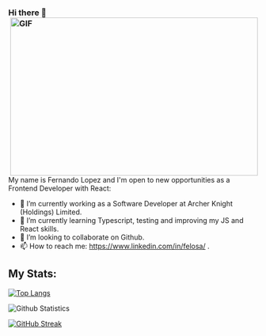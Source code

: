 ### Hi there 👋 <img align="right" alt="GIF" src="https://github.com/abhisheknaiidu/abhisheknaiidu/blob/master/code.gif?raw=true" width="500" height="320" />

<br/>

My name is Fernando Lopez and I'm open to new opportunities as a Frontend Developer with React:

- 🔭 I’m currently working as a Software Developer at Archer Knight (Holdings) Limited.
- 🌱 I’m currently learning Typescript, testing and improving my JS and React skills.
- 👯 I’m looking to collaborate on Github.
- 📫 How to reach me: https://www.linkedin.com/in/felosa/ .


## My Stats:

[![Top Langs](https://github-readme-stats.vercel.app/api/top-langs/?username=felosa&layout=compact&langs_count=14)](https://github.com/anuraghazra/github-readme-stats)

![Github Statistics](https://github-readme-stats.vercel.app/api/?username=felosa&count_private=true&show_icons=true)

[![GitHub Streak](https://github-readme-streak-stats.herokuapp.com/?user=felosa)](https://git.io/streak-stats)


